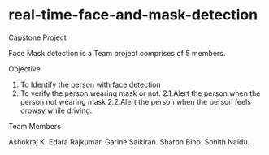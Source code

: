# real-time-face-and-mask-detection
Capstone Project 


Face Mask detection is a Team project comprises of 5 members.

Objective

1. To Identify the person with face detection
2. To verify the person wearing mask or not.
2.1.Alert the person when the person not wearing mask
2.2.Alert the person when the person feels drowsy while driving.


Team Members

Ashokraj K.
Edara Rajkumar.
Garine Saikiran.
Sharon Bino.
Sohith Naidu.



